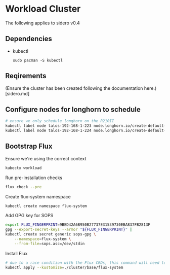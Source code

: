 # Workload Cluster

The following applies to sidero v0.4
## Dependencies

- kubectl
    ```
    sudo pacman -S kubectl
    ```

## Reqirements

(Ensure the cluster has been created following the documentation here.)[sidero.md]

## Configure nodes for longhorn to schedule
```bash
# ensure we only schedule longhorn on the R210II
kubectl label node talos-192-168-1-223 node.longhorn.io/create-default-disk=true
kubectl label node talos-192-168-1-224 node.longhorn.io/create-default-disk=true
```

## Bootstrap Flux
Ensure we're using the correct context
```bash
kubectx workload
```
Run pre-installation checks
```bash
flux check --pre
```
Create flux-system namespace
```bash
kubectl create namespace flux-system
```
Add GPG key for SOPS
```bash
export FLUX_FINGERPRINT=9BED42A6B950B27737E31539730EBA837FB2813F
gpg --export-secret-keys --armor "${FLUX_FINGERPRINT}" |
kubectl create secret generic sops-gpg \
    --namespace=flux-system \
    --from-file=sops.asc=/dev/stdin
```
Install Flux
```bash
# due to a race condition with the Flux CRDs, this command will need to be run twice
kubectl apply --kustomize=./cluster/base/flux-system
```
